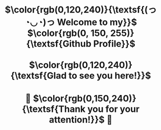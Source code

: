 [//]: # (Header)

<h1 align="center">
  $\color{rgb(0,120,240)}{\textsf{(っ◔◡◔)っ Welcome to my}}$
  $\color{rgb(0, 150, 255)}{\textsf{Github Profile}}$
  <br>
  <br>
  $\color{rgb(0,120,240)}{\textsf{Glad to see you here!}}$
</h1>

[//]: # (Body)

[//]: # (<div align="center"><img src="https://github-readme-stats.vercel.app/api/top-langs/?username=glebcarlsefni&hide_border=true&layout=compact&theme=transparent" style="width: 60%"/></div>)




<div>
  <h1 align="center">
  🙏
  $\color{rgb(0,150,240)}{\textsf{Thank you for your attention!}}$
  🙏
</h1>
</div>
